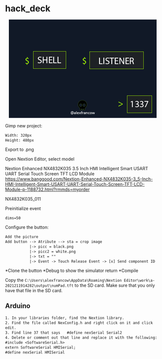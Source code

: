 # hack_deck

<p align="center"><img src="https://raw.githubusercontent.com/alexfrancow/hack_deck/main/bg/1_2.png" height="320" width="480" /></p>

Gimp new project:
```
Width: 320px
Height: 480px
```
Export to .png

Open Nextion Editor, select model

Nextion Enhanced NX4832K035 3.5 Inch HMI Intelligent Smart USART UART Serial Touch Screen TFT LCD Module
https://www.banggood.com/Nextion-Enhanced-NX4832K035-3_5-Inch-HMI-Intelligent-Smart-USART-UART-Serial-Touch-Screen-TFT-LCD-Module-p-1188732.html?rmmds=myorder

NX4832K035_011

Preinitialize event

```
dims=50
```

Configure the button:
```
Add the picture
Add button --> Atribute --> sta = crop image
           |-> picc = black.png
           |-> picc2 = white.png
           |-> txt = ""
           |-> Event -> Touch Release Event -> [x] Send component ID
```
*Clone the button
*Debug to show the simulator return
*Compile

Copy the ```C:\Users\alexfrancow\AppData\Roaming\Nextion Editor\work\a-2021211914282\output\numPad.tft``` to the SD card. Make sure that you only have that file in the SD card.


## Arduino

```
1. In your libraries folder, find the Nextion library.
2. Find the file called NexConfig.h and right click on it and click edit.
3. Find line 37 that says   #define nexSerial Serial2 
4. Delete or comment out that line and replace it with the following: 
#include <SoftwareSerial.h>
extern SoftwareSerial HMISerial;
#define nexSerial HMISerial
```

